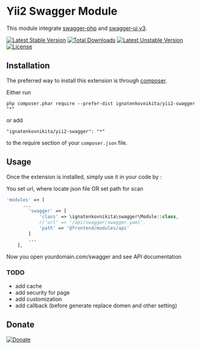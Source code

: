 Yii2 Swagger Module
============

This module integrate [swagger-php](https://github.com/zircote/swagger-php) and [swagger-ui v3](https://github.com/swagger-api/swagger-ui).



[![Latest Stable Version](https://poser.pugx.org/ignatenkovnikita/yii2-swagger/v/stable)](https://packagist.org/packages/ignatenkovnikita/yii2-swagger) [![Total Downloads](https://poser.pugx.org/ignatenkovnikita/yii2-swagger/downloads)](https://packagist.org/packages/ignatenkovnikita/yii2-swagger) [![Latest Unstable Version](https://poser.pugx.org/ignatenkovnikita/yii2-swagger/v/unstable)](https://packagist.org/packages/ignatenkovnikita/yii2-swagger) [![License](https://poser.pugx.org/sevenfloor/yii2-sendpulse/license)](https://packagist.org/packages/ignatenkovnikita/yii2-swagger)




Installation
------------

The preferred way to install this extension is through [composer](http://getcomposer.org/download/).

Either run

```
php composer.phar require --prefer-dist ignatenkovnikita/yii2-swagger "*"
```

or add

```
"ignatenkovnikita/yii2-swagger": "*"
```

to the require section of your `composer.json` file.


Usage
-----

Once the extension is installed, simply use it in your code by  :

You set url, where locate json file OR set path for scan

```php
'modules' => [
      ...
        'swagger' => [
            'class' => \ignatenkovnikita\swagger\Module::class,
            //'url' => '/api/swagger/swagger.yaml',
            'path' => '@frontend/modules/api'
        ]
        ...
    ],
```


Now you open yourdomain.com/swagger and see API documentation


### TODO
- add cache
- add security for page
- add customization
- add callback (before generate replace domen and other setting)


## Donate

[![Donate](https://img.shields.io/badge/Donate-PayPal-green.svg)](http://paypal.me/ignatenkovnikita)
